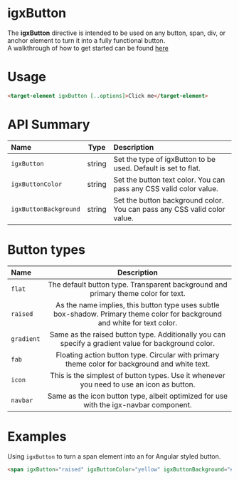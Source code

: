 # igxButton

The **igxButton** directive is intended to be used on any button, span, div, or anchor element to turn it into a fully functional button.  
A walkthrough of how to get started can be found [here](https://www.infragistics.com/products/ignite-ui-angular/angular/components/button.html)

# Usage
```html
<target-element igxButton [..options]>Click me</target-element>
```

# API Summary
| Name   |      Type      |  Description |
|:----------|:-------------:|:------|
| `igxButton` |  string | Set the type of igxButton to be used. Default is set to flat. |
| `igxButtonColor` |    string   |   Set the button text color. You can pass any CSS valid color value. |
| `igxButtonBackground` | string | Set the button background color. You can pass any CSS valid color value. |

# Button types
| Name   | Description |
|:----------|:-------------:|
| `flat` | The default button type. Transparent background and primary theme color for text. |
| `raised` | As the name implies, this button type uses subtle box-shadow. Primary theme color for background and white for text color. |
| `gradient` | Same as the raised button type. Additionally you can specify a gradient value for background color. |
| `fab` | Floating action button type. Circular with primary theme color for background and white text. |
| `icon` | This is the simplest of button types. Use it whenever you need to use an icon as button. |
| `navbar` | Same as the icon button type, albeit optimized for use with the igx-navbar component. |

# Examples

Using `igxButton` to turn a span element into an for Angular styled button.
```html
<span igxButton="raised" igxButtonColor="yellow" igxButtonBackground="#000">Click me<span>
```
